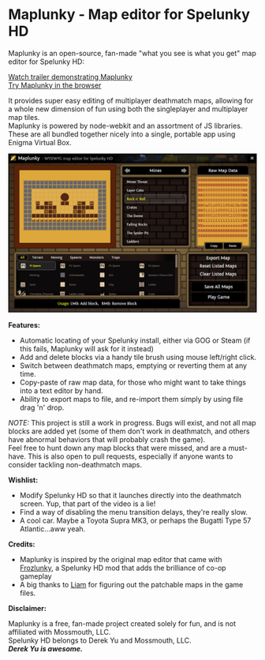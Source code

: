 # Maplunky - Map editor for Spelunky HD

Maplunky is an open-source, fan-made "what you see is what you get" map editor for Spelunky HD:

[Watch trailer demonstrating Maplunky](https://www.youtube.com/watch?v=ZusFE2Uu8qA)  
[Try Maplunky in the browser](http://codepen.io/ryanmcnz/full/VapxVm/)

It provides super easy editing of multiplayer deathmatch maps, allowing for a whole new dimension of fun using both the singleplayer and multiplayer map tiles.  
Maplunky is powered by node-webkit and an assortment of JS libraries. These are all bundled together nicely into a single, portable app using Enigma Virtual Box.

![](https://raw.githubusercontent.com/ryanmcnz/maplunky/master/screenshot.jpg)

**Features:**

 - Automatic locating of your Spelunky install, either via GOG or Steam (if this fails, Maplunky will ask for it instead)
 - Add and delete blocks via a handy tile brush using mouse left/right click.
 - Switch between deathmatch maps, emptying or reverting them at any time.
 - Copy-paste of raw map data, for those who might want to take things into a text editor by hand.
 - Ability to export maps to file, and re-import them simply by using file drag 'n' drop.

*NOTE:* This project is still a work in progress. Bugs will exist, and not all map blocks are added yet (some of them don't work in deathmatch, and others have abnormal behaviors that will probably crash the game).  
Feel free to hunt down any map blocks that were missed, and are a must-have. This is also open to pull requests, especially if anyone wants to consider tackling non-deathmatch maps.

**Wishlist:**
- Modify Spelunky HD so that it launches directly into the deathmatch screen. Yup, that part of the video is a lie!
- Find a way of disabling the menu transition delays, they're really slow.
- A cool car. Maybe a Toyota Supra MK3, or perhaps the Bugatti Type 57 Atlantic...aww yeah.

**Credits:**
- Maplunky is inspired by the original map editor that came with [Frozlunky](http://sashavol.com/frozlunky/), a Spelunky HD mod that adds the brilliance of co-op gameplay
- A big thanks to [Liam](https://github.com/LiamKarlMitchell) for figuring out the patchable maps in the game files.

**Disclaimer:**

Maplunky is a free, fan-made project created solely for fun, and is not affiliated with Mossmouth, LLC.  
Spelunky HD belongs to Derek Yu and Mossmouth, LLC.  
***Derek Yu is awesome.***
